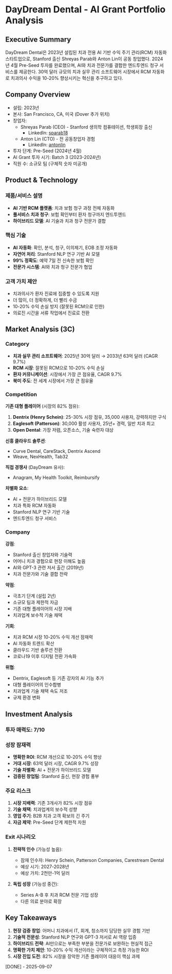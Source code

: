 # DayDream Dental - AI Grant Portfolio Analysis

## Executive Summary
DayDream Dental은 2023년 설립된 치과 전용 AI 기반 수익 주기 관리(RCM) 자동화 스타트업으로, Stanford 출신 Shreyas Parab와 Anton Lin이 공동 창업했다. 2024년 4월 Pre-Seed 투자를 완료했으며, AI와 치과 전문가를 결합한 엔드투엔드 청구 서비스를 제공한다. 30억 달러 규모의 치과 실무 관리 소프트웨어 시장에서 RCM 자동화로 치과의사 수익을 10-20% 향상시키는 혁신을 추구하고 있다.

## Company Overview
- 설립: 2023년
- 본사: San Francisco, CA, 미국 (Dover 추가 위치)
- 창업자:
  - Shreyas Parab (CEO) - Stanford 생의학 컴퓨테이션, 학생회장 출신
    - LinkedIn: [sparab18](https://www.linkedin.com/in/sparab18/)
  - Anton Lin (CTO) - 전 공동창업자 경험
    - LinkedIn: [antonlin](https://www.linkedin.com/in/antonlin/)
- 투자 단계: Pre-Seed (2024년 4월)
- AI Grant 투자 시기: Batch 3 (2023-2024년)
- 직원 수: 소규모 팀 (구체적 숫자 미공개)

## Product & Technology
### 제품/서비스 설명
- **AI 기반 RCM 플랫폼**: 치과 보험 청구 과정 전체 자동화
- **풀서비스 치과 청구**: 보험 확인부터 환자 청구까지 엔드투엔드
- **하이브리드 모델**: AI 기술과 치과 청구 전문가 결합

### 핵심 기술
- **AI 자동화**: 확인, 분석, 청구, 이의제기, EOB 조정 자동화
- **자연어 처리**: Stanford NLP 연구 기반 AI 모델
- **99% 정확도**: 예약 7일 전 신속한 보험 확인
- **전문가 시스템**: AI와 치과 청구 전문가 협업

### 고객 가치 제안
- 치과의사가 환자 진료에 집중할 수 있도록 지원
- 더 많이, 더 정확하게, 더 빨리 수금
- 10-20% 수익 손실 방지 (잘못된 RCM으로 인한)
- 의료진 시간을 서류 작업에서 진료로 전환

## Market Analysis (3C)
### Category
- **치과 실무 관리 소프트웨어**: 2025년 30억 달러 → 2033년 63억 달러 (CAGR 9.7%)
- **RCM 시장**: 잘못된 RCM으로 10-20% 수익 손실
- **환자 커뮤니케이션**: 시장에서 가장 큰 점유율, CAGR 9.7%
- **북미 주도**: 전 세계 시장에서 가장 큰 점유율

### Competition
**기존 대형 플레이어** (시장의 82% 점유):
1. **Dentrix (Henry Schein)**: 25-30% 시장 점유, 35,000 사용자, 강력하지만 구식
2. **Eaglesoft (Patterson)**: 30,000 활성 사용자, 25년+ 경력, 일반 치과 최고
3. **Open Dental**: 가장 저렴, 오픈소스, 기술 숙련자 대상

**신흥 클라우드 솔루션**:
- Curve Dental, CareStack, Dentrix Ascend
- Weave, NexHealth, Tab32

**직접 경쟁사** (DayDream 유사):
- Anagram, My Health Toolkit, Reimbursify

**차별화 요소**:
- AI + 전문가 하이브리드 모델
- 치과 특화 RCM 자동화
- Stanford NLP 연구 기반 기술
- 엔드투엔드 청구 서비스

### Company
**강점**:
- Stanford 출신 창업자와 기술력
- 어머니 치과 경험으로 현장 이해도 높음
- AI와 GPT-3 관련 저서 출간 (2019년)
- 치과 전문가와 기술 결합 전략

**약점**:
- 극초기 단계 (설립 2년)
- 소규모 팀과 제한적 자금
- 기존 대형 플레이어의 시장 지배
- 치과업계 보수적 기술 채택

**기회**:
- 치과 RCM 시장 10-20% 수익 개선 잠재력
- AI 자동화 트렌드 확산
- 클라우드 기반 솔루션 전환
- 코로나19 이후 디지털 전환 가속화

**위협**:
- Dentrix, Eaglesoft 등 기존 강자의 AI 기능 추가
- 대형 플레이어의 인수합병
- 치과업계 기술 채택 속도 저조
- 규제 환경 변화

## Investment Analysis
### 투자 매력도: 7/10

### 성장 잠재력
- **명확한 ROI**: RCM 개선으로 10-20% 수익 향상
- **거대 시장**: 63억 달러 시장, CAGR 9.7% 성장
- **기술 차별화**: AI + 전문가 하이브리드 모델
- **검증된 창업팀**: Stanford 출신, 현장 경험 풍부

### 주요 리스크
1. **시장 지배력**: 기존 3개사가 82% 시장 점유
2. **기술 채택**: 치과업계의 보수적 성향
3. **영업 주기**: B2B 치과 고객 확보의 긴 주기
4. **자금 제약**: Pre-Seed 단계 제한적 자원

### Exit 시나리오
1. **전략적 인수** (가능성 높음):
   - 잠재 인수자: Henry Schein, Patterson Companies, Carestream Dental
   - 예상 시기: 2027-2028년
   - 예상 가치: 2천만-1억 달러

2. **독립 성장** (가능성 중간):
   - Series A-B 후 치과 RCM 전문 기업 성장
   - 다른 의료 분야로 확장

## Key Takeaways
1. **현장 검증 창업**: 어머니 치과에서 IT, 회계, 청소까지 담당한 실무 경험 기반
2. **기술적 전문성**: Stanford NLP 연구와 GPT-3 저서로 AI 역량 입증
3. **하이브리드 전략**: AI만으로는 부족한 부분을 전문가로 보완하는 현실적 접근
4. **명확한 가치 제안**: 10-20% 수익 개선이라는 구체적이고 측정 가능한 ROI
5. **시장 진입 도전**: 82% 시장을 장악한 기존 플레이어 대응이 핵심 과제

[DONE] - 2025-09-07